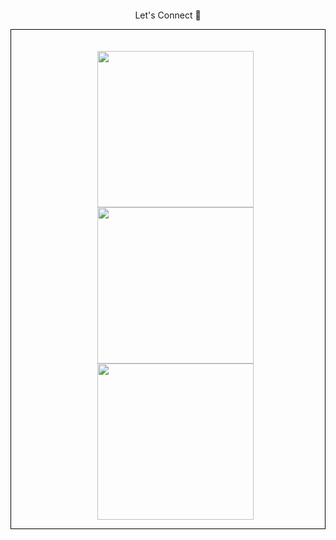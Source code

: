 <div align="center" >
<p>
<img alt="" src="https://capsule-render.vercel.app/api?text=Hello%20%F0%9F%8C%8D,%20this%20is%20Mine!%20&animation=fadeIn&type=waving&color=gradient&height=100"/>
</p>

<div align="center" > <p>Let's Connect 💭</p>
<div style="margin: 0 auto; border: .1rem solid black;"  > 
	<ul style="display: table;  list-style-type: none; padding-top: 20px;" >
		<li style="display: inline; list-style-type: none;"><a href="https://linkedin.com/monye-chukwuyem"> <img alt="" width="250" height="250" src="https://cdn1.iconfinder.com/data/icons/pen-sketch-icons-set/256/social_media_icons_pen_sketch_icons_set_256x256_0010_linkedin.png" /> </a></li>
		<li style="display: inline; list-style-type: none;"><a href="https://twitter.com/gunzpapi"> <img alt="" width="250" height="250" src="https://cdn0.iconfinder.com/data/icons/squarico/135/squarico-18-512.png"/> </a></li>
		<li style="display: inline; list-style-type: none;"><a href="https://instagram.com/gunzpapi"> <img width="250" height="250" alt="" src="https://cdn3.iconfinder.com/data/icons/remixicon-logos/24/instagram-fill-512.png"/> </a></li>
	</ul>
</div>
</div>
 </div>

